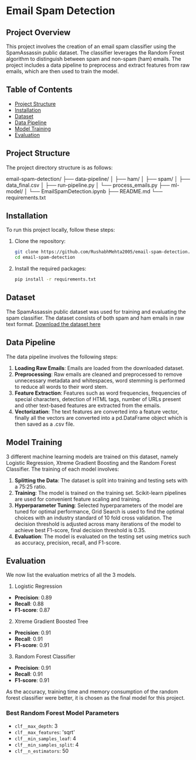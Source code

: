 # Email Spam Detection

## Project Overview
This project involves the creation of an email spam classifier using the SpamAssassin public dataset. The classifier leverages the Random Forest algorithm to distinguish between spam and non-spam (ham) emails. The project includes a data pipeline to preprocess and extract features from raw emails, which are then used to train the model.

## Table of Contents
- [Project Structure](#project-structure)
- [Installation](#installation)
- [Dataset](#dataset)
- [Data Pipeline](#data-pipeline)
- [Model Training](#model-training)
- [Evaluation](#evaluation)

## Project Structure
The project directory structure is as follows:

email-spam-detection/
├── data-pipeline/
│ ├── ham/
│ ├── spam/
│ ├── data_final.csv
│ ├── run-pipeline.py
│ └── process_emails.py
├── ml-model/
│ └── EmailSpamDetection.ipynb
├── README.md
└── requirements.txt

## Installation
To run this project locally, follow these steps:

1. Clone the repository:
    ```bash
    git clone https://github.com/RushabhMehta2005/email-spam-detection.git
    cd email-spam-detection
    ```

2. Install the required packages:
    ```bash
    pip install -r requirements.txt
    ```

## Dataset
The SpamAssassin public dataset was used for training and evaluating the spam classifier. The dataset consists of both spam and ham emails in raw text format.
[Download the dataset here](https://spamassassin.apache.org/old/publiccorpus/)

## Data Pipeline
The data pipeline involves the following steps:
1. **Loading Raw Emails**: Emails are loaded from the downloaded dataset.
2. **Preprocessing**: Raw emails are cleaned and preprocessed to remove unnecessary metadata and whitespaces, word stemming is performed to reduce all words to their word stem.
3. **Feature Extraction**: Features such as word frequencies, frequencies of special characters, detection of HTML tags, number of URLs present and other text-based features are extracted from the emails.
4. **Vectorization**: The text features are converted into a feature vector, finally all the vectors are converted into a pd.DataFrame object which is then saved as a .csv file.

## Model Training
3 different machine learning models are trained on this dataset, namely Logistic Regression, Xtreme Gradient Boosting and the Random Forest Classifier.
The training of each model involves:
1. **Splitting the Data**: The dataset is split into training and testing sets with a 75:25 ratio.
2. **Training**: The model is trained on the training set. Scikit-learn pipelines are used for convenient feature scaling and training.
3. **Hyperparameter Tuning**: Selected hyperparameters of the model are tuned for optimal performance, Grid Search is used to find the optimal choices with an industry standard of 10 fold cross validation. The decision threshold is adjusted across many iterations of the model to achieve best F1-score, final decision threshold is 0.35.
4. **Evaluation**: The model is evaluated on the testing set using metrics such as accuracy, precision, recall, and F1-score.

## Evaluation
We now list the evaluation metrics of all the 3 models.

1. Logistic Regression
- **Precision**: 0.89
- **Recall**: 0.88
- **F1-score**: 0.87

2. Xtreme Gradient Boosted Tree
- **Precision**: 0.91
- **Recall**: 0.91
- **F1-score**: 0.91

3. Random Forest Classifier
- **Precision**: 0.91
- **Recall**: 0.91
- **F1-score**: 0.91

As the accuracy, training time and memory consumption of the random forest classifier were better, it is chosen as the final model for this project.

### Best Random Forest Model Parameters
- `clf__max_depth`: 3
- `clf__max_features`: 'sqrt'
- `clf__min_samples_leaf`: 4
- `clf__min_samples_split`: 4
- `clf__n_estimators`: 50
